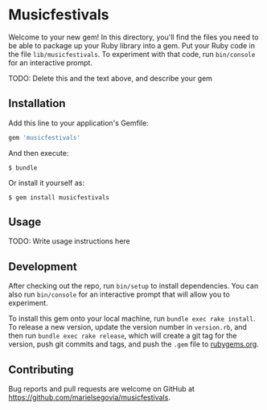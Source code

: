 # Musicfestivals

Welcome to your new gem! In this directory, you'll find the files you need to be able to package up your Ruby library into a gem. Put your Ruby code in the file `lib/musicfestivals`. To experiment with that code, run `bin/console` for an interactive prompt.

TODO: Delete this and the text above, and describe your gem

## Installation

Add this line to your application's Gemfile:

```ruby
gem 'musicfestivals'
```

And then execute:

    $ bundle

Or install it yourself as:

    $ gem install musicfestivals

## Usage

TODO: Write usage instructions here

## Development

After checking out the repo, run `bin/setup` to install dependencies. You can also run `bin/console` for an interactive prompt that will allow you to experiment.

To install this gem onto your local machine, run `bundle exec rake install`. To release a new version, update the version number in `version.rb`, and then run `bundle exec rake release`, which will create a git tag for the version, push git commits and tags, and push the `.gem` file to [rubygems.org](https://rubygems.org).

## Contributing

Bug reports and pull requests are welcome on GitHub at https://github.com/marielsegovia/musicfestivals.

